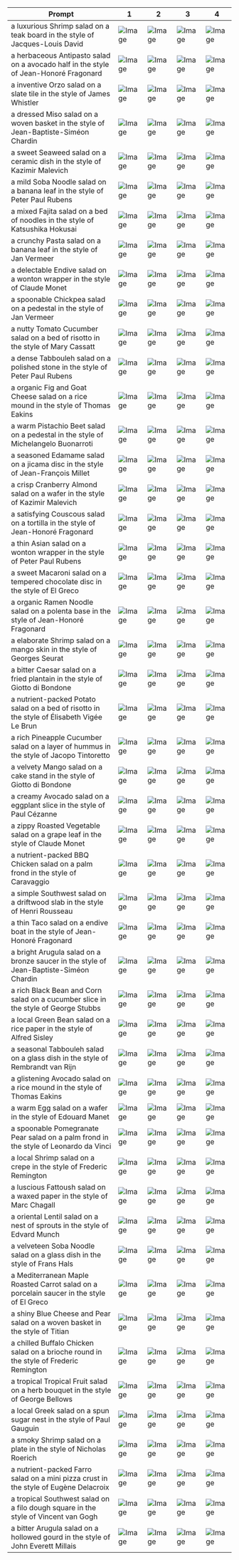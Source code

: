 | Prompt | 1 | 2 | 3 | 4 |
|-|-|-|-|-|
| a luxurious Shrimp salad on a teak board in the style of Jacques-Louis David | ![Image](https://salad-benchmark-public-assets.s3.us-east-2.amazonaws.com/sdxl/d1416923-79f4-4c49-9a42-bed80e47488e-0.jpg) | ![Image](https://salad-benchmark-public-assets.s3.us-east-2.amazonaws.com/sdxl/d1416923-79f4-4c49-9a42-bed80e47488e-1.jpg) | ![Image](https://salad-benchmark-public-assets.s3.us-east-2.amazonaws.com/sdxl/d1416923-79f4-4c49-9a42-bed80e47488e-2.jpg) | ![Image](https://salad-benchmark-public-assets.s3.us-east-2.amazonaws.com/sdxl/d1416923-79f4-4c49-9a42-bed80e47488e-3.jpg) |
| a herbaceous Antipasto salad on a avocado half in the style of Jean-Honoré Fragonard | ![Image](https://salad-benchmark-public-assets.s3.us-east-2.amazonaws.com/sdxl/caad44c1-092a-45a0-932c-0ca71a5c1ec8-0.jpg) | ![Image](https://salad-benchmark-public-assets.s3.us-east-2.amazonaws.com/sdxl/caad44c1-092a-45a0-932c-0ca71a5c1ec8-1.jpg) | ![Image](https://salad-benchmark-public-assets.s3.us-east-2.amazonaws.com/sdxl/caad44c1-092a-45a0-932c-0ca71a5c1ec8-2.jpg) | ![Image](https://salad-benchmark-public-assets.s3.us-east-2.amazonaws.com/sdxl/caad44c1-092a-45a0-932c-0ca71a5c1ec8-3.jpg) |
| a inventive Orzo salad on a slate tile in the style of James Whistler | ![Image](https://salad-benchmark-public-assets.s3.us-east-2.amazonaws.com/sdxl/9af59cc5-c15a-435c-83a5-b9ec4ead0e56-0.jpg) | ![Image](https://salad-benchmark-public-assets.s3.us-east-2.amazonaws.com/sdxl/9af59cc5-c15a-435c-83a5-b9ec4ead0e56-1.jpg) | ![Image](https://salad-benchmark-public-assets.s3.us-east-2.amazonaws.com/sdxl/9af59cc5-c15a-435c-83a5-b9ec4ead0e56-2.jpg) | ![Image](https://salad-benchmark-public-assets.s3.us-east-2.amazonaws.com/sdxl/9af59cc5-c15a-435c-83a5-b9ec4ead0e56-3.jpg) |
| a dressed Miso salad on a woven basket in the style of Jean-Baptiste-Siméon Chardin | ![Image](https://salad-benchmark-public-assets.s3.us-east-2.amazonaws.com/sdxl/c9affe01-9731-47e6-b13d-77f3990c5cf3-0.jpg) | ![Image](https://salad-benchmark-public-assets.s3.us-east-2.amazonaws.com/sdxl/c9affe01-9731-47e6-b13d-77f3990c5cf3-1.jpg) | ![Image](https://salad-benchmark-public-assets.s3.us-east-2.amazonaws.com/sdxl/c9affe01-9731-47e6-b13d-77f3990c5cf3-2.jpg) | ![Image](https://salad-benchmark-public-assets.s3.us-east-2.amazonaws.com/sdxl/c9affe01-9731-47e6-b13d-77f3990c5cf3-3.jpg) |
| a sweet Seaweed salad on a ceramic dish in the style of Kazimir Malevich | ![Image](https://salad-benchmark-public-assets.s3.us-east-2.amazonaws.com/sdxl/7cb955c2-6da7-4810-a00c-49d58e7a2dff-0.jpg) | ![Image](https://salad-benchmark-public-assets.s3.us-east-2.amazonaws.com/sdxl/7cb955c2-6da7-4810-a00c-49d58e7a2dff-1.jpg) | ![Image](https://salad-benchmark-public-assets.s3.us-east-2.amazonaws.com/sdxl/7cb955c2-6da7-4810-a00c-49d58e7a2dff-2.jpg) | ![Image](https://salad-benchmark-public-assets.s3.us-east-2.amazonaws.com/sdxl/7cb955c2-6da7-4810-a00c-49d58e7a2dff-3.jpg) |
| a mild Soba Noodle salad on a banana leaf in the style of Peter Paul Rubens | ![Image](https://salad-benchmark-public-assets.s3.us-east-2.amazonaws.com/sdxl/598d1ee4-9ff6-4e30-8ae4-b656d00f4f5d-0.jpg) | ![Image](https://salad-benchmark-public-assets.s3.us-east-2.amazonaws.com/sdxl/598d1ee4-9ff6-4e30-8ae4-b656d00f4f5d-1.jpg) | ![Image](https://salad-benchmark-public-assets.s3.us-east-2.amazonaws.com/sdxl/598d1ee4-9ff6-4e30-8ae4-b656d00f4f5d-2.jpg) | ![Image](https://salad-benchmark-public-assets.s3.us-east-2.amazonaws.com/sdxl/598d1ee4-9ff6-4e30-8ae4-b656d00f4f5d-3.jpg) |
| a mixed Fajita salad on a bed of noodles in the style of Katsushika Hokusai | ![Image](https://salad-benchmark-public-assets.s3.us-east-2.amazonaws.com/sdxl/d5553537-ed6a-41e4-98b9-6f72da2037da-0.jpg) | ![Image](https://salad-benchmark-public-assets.s3.us-east-2.amazonaws.com/sdxl/d5553537-ed6a-41e4-98b9-6f72da2037da-1.jpg) | ![Image](https://salad-benchmark-public-assets.s3.us-east-2.amazonaws.com/sdxl/d5553537-ed6a-41e4-98b9-6f72da2037da-2.jpg) | ![Image](https://salad-benchmark-public-assets.s3.us-east-2.amazonaws.com/sdxl/d5553537-ed6a-41e4-98b9-6f72da2037da-3.jpg) |
| a crunchy Pasta salad on a banana leaf in the style of Jan Vermeer | ![Image](https://salad-benchmark-public-assets.s3.us-east-2.amazonaws.com/sdxl/c8fd0ce0-3d14-4ac6-a23b-72d4d173a10f-0.jpg) | ![Image](https://salad-benchmark-public-assets.s3.us-east-2.amazonaws.com/sdxl/c8fd0ce0-3d14-4ac6-a23b-72d4d173a10f-1.jpg) | ![Image](https://salad-benchmark-public-assets.s3.us-east-2.amazonaws.com/sdxl/c8fd0ce0-3d14-4ac6-a23b-72d4d173a10f-2.jpg) | ![Image](https://salad-benchmark-public-assets.s3.us-east-2.amazonaws.com/sdxl/c8fd0ce0-3d14-4ac6-a23b-72d4d173a10f-3.jpg) |
| a delectable Endive salad on a wonton wrapper in the style of Claude Monet | ![Image](https://salad-benchmark-public-assets.s3.us-east-2.amazonaws.com/sdxl/bb2f9126-3847-43fb-ad99-ffe8ca81f01e-0.jpg) | ![Image](https://salad-benchmark-public-assets.s3.us-east-2.amazonaws.com/sdxl/bb2f9126-3847-43fb-ad99-ffe8ca81f01e-1.jpg) | ![Image](https://salad-benchmark-public-assets.s3.us-east-2.amazonaws.com/sdxl/bb2f9126-3847-43fb-ad99-ffe8ca81f01e-2.jpg) | ![Image](https://salad-benchmark-public-assets.s3.us-east-2.amazonaws.com/sdxl/bb2f9126-3847-43fb-ad99-ffe8ca81f01e-3.jpg) |
| a spoonable Chickpea salad on a pedestal in the style of Jan Vermeer | ![Image](https://salad-benchmark-public-assets.s3.us-east-2.amazonaws.com/sdxl/3e6a2440-468c-43c0-8591-edeeb895f913-0.jpg) | ![Image](https://salad-benchmark-public-assets.s3.us-east-2.amazonaws.com/sdxl/3e6a2440-468c-43c0-8591-edeeb895f913-1.jpg) | ![Image](https://salad-benchmark-public-assets.s3.us-east-2.amazonaws.com/sdxl/3e6a2440-468c-43c0-8591-edeeb895f913-2.jpg) | ![Image](https://salad-benchmark-public-assets.s3.us-east-2.amazonaws.com/sdxl/3e6a2440-468c-43c0-8591-edeeb895f913-3.jpg) |
| a nutty Tomato Cucumber salad on a bed of risotto in the style of Mary Cassatt | ![Image](https://salad-benchmark-public-assets.s3.us-east-2.amazonaws.com/sdxl/4c273c75-c816-47b1-8651-a37a53afcc63-0.jpg) | ![Image](https://salad-benchmark-public-assets.s3.us-east-2.amazonaws.com/sdxl/4c273c75-c816-47b1-8651-a37a53afcc63-1.jpg) | ![Image](https://salad-benchmark-public-assets.s3.us-east-2.amazonaws.com/sdxl/4c273c75-c816-47b1-8651-a37a53afcc63-2.jpg) | ![Image](https://salad-benchmark-public-assets.s3.us-east-2.amazonaws.com/sdxl/4c273c75-c816-47b1-8651-a37a53afcc63-3.jpg) |
| a dense Tabbouleh salad on a polished stone in the style of Peter Paul Rubens | ![Image](https://salad-benchmark-public-assets.s3.us-east-2.amazonaws.com/sdxl/48c80ca2-4f52-4625-9599-dc9d80f10b56-0.jpg) | ![Image](https://salad-benchmark-public-assets.s3.us-east-2.amazonaws.com/sdxl/48c80ca2-4f52-4625-9599-dc9d80f10b56-1.jpg) | ![Image](https://salad-benchmark-public-assets.s3.us-east-2.amazonaws.com/sdxl/48c80ca2-4f52-4625-9599-dc9d80f10b56-2.jpg) | ![Image](https://salad-benchmark-public-assets.s3.us-east-2.amazonaws.com/sdxl/48c80ca2-4f52-4625-9599-dc9d80f10b56-3.jpg) |
| a organic Fig and Goat Cheese salad on a rice mound in the style of Thomas Eakins | ![Image](https://salad-benchmark-public-assets.s3.us-east-2.amazonaws.com/sdxl/16dfe9b7-5a7d-43cc-94f0-a4fe44580a32-0.jpg) | ![Image](https://salad-benchmark-public-assets.s3.us-east-2.amazonaws.com/sdxl/16dfe9b7-5a7d-43cc-94f0-a4fe44580a32-1.jpg) | ![Image](https://salad-benchmark-public-assets.s3.us-east-2.amazonaws.com/sdxl/16dfe9b7-5a7d-43cc-94f0-a4fe44580a32-2.jpg) | ![Image](https://salad-benchmark-public-assets.s3.us-east-2.amazonaws.com/sdxl/16dfe9b7-5a7d-43cc-94f0-a4fe44580a32-3.jpg) |
| a warm Pistachio Beet salad on a pedestal in the style of Michelangelo Buonarroti | ![Image](https://salad-benchmark-public-assets.s3.us-east-2.amazonaws.com/sdxl/0cdf1789-581c-4dd8-bfc2-42dce11405a4-0.jpg) | ![Image](https://salad-benchmark-public-assets.s3.us-east-2.amazonaws.com/sdxl/0cdf1789-581c-4dd8-bfc2-42dce11405a4-1.jpg) | ![Image](https://salad-benchmark-public-assets.s3.us-east-2.amazonaws.com/sdxl/0cdf1789-581c-4dd8-bfc2-42dce11405a4-2.jpg) | ![Image](https://salad-benchmark-public-assets.s3.us-east-2.amazonaws.com/sdxl/0cdf1789-581c-4dd8-bfc2-42dce11405a4-3.jpg) |
| a seasoned Edamame salad on a jicama disc in the style of Jean-François Millet | ![Image](https://salad-benchmark-public-assets.s3.us-east-2.amazonaws.com/sdxl/da7ca843-2963-460a-8aa8-82081105fe39-0.jpg) | ![Image](https://salad-benchmark-public-assets.s3.us-east-2.amazonaws.com/sdxl/da7ca843-2963-460a-8aa8-82081105fe39-1.jpg) | ![Image](https://salad-benchmark-public-assets.s3.us-east-2.amazonaws.com/sdxl/da7ca843-2963-460a-8aa8-82081105fe39-2.jpg) | ![Image](https://salad-benchmark-public-assets.s3.us-east-2.amazonaws.com/sdxl/da7ca843-2963-460a-8aa8-82081105fe39-3.jpg) |
| a crisp Cranberry Almond salad on a wafer in the style of Kazimir Malevich | ![Image](https://salad-benchmark-public-assets.s3.us-east-2.amazonaws.com/sdxl/f4c25db5-5be6-43b6-833b-29c378633ec2-0.jpg) | ![Image](https://salad-benchmark-public-assets.s3.us-east-2.amazonaws.com/sdxl/f4c25db5-5be6-43b6-833b-29c378633ec2-1.jpg) | ![Image](https://salad-benchmark-public-assets.s3.us-east-2.amazonaws.com/sdxl/f4c25db5-5be6-43b6-833b-29c378633ec2-2.jpg) | ![Image](https://salad-benchmark-public-assets.s3.us-east-2.amazonaws.com/sdxl/f4c25db5-5be6-43b6-833b-29c378633ec2-3.jpg) |
| a satisfying Couscous salad on a tortilla in the style of Jean-Honoré Fragonard | ![Image](https://salad-benchmark-public-assets.s3.us-east-2.amazonaws.com/sdxl/3efb932f-b1af-489e-b371-28cdbf2b8e02-0.jpg) | ![Image](https://salad-benchmark-public-assets.s3.us-east-2.amazonaws.com/sdxl/3efb932f-b1af-489e-b371-28cdbf2b8e02-1.jpg) | ![Image](https://salad-benchmark-public-assets.s3.us-east-2.amazonaws.com/sdxl/3efb932f-b1af-489e-b371-28cdbf2b8e02-2.jpg) | ![Image](https://salad-benchmark-public-assets.s3.us-east-2.amazonaws.com/sdxl/3efb932f-b1af-489e-b371-28cdbf2b8e02-3.jpg) |
| a thin Asian salad on a wonton wrapper in the style of Peter Paul Rubens | ![Image](https://salad-benchmark-public-assets.s3.us-east-2.amazonaws.com/sdxl/3683c287-d44f-4bda-8419-0eb586c3bb45-0.jpg) | ![Image](https://salad-benchmark-public-assets.s3.us-east-2.amazonaws.com/sdxl/3683c287-d44f-4bda-8419-0eb586c3bb45-1.jpg) | ![Image](https://salad-benchmark-public-assets.s3.us-east-2.amazonaws.com/sdxl/3683c287-d44f-4bda-8419-0eb586c3bb45-2.jpg) | ![Image](https://salad-benchmark-public-assets.s3.us-east-2.amazonaws.com/sdxl/3683c287-d44f-4bda-8419-0eb586c3bb45-3.jpg) |
| a sweet Macaroni salad on a tempered chocolate disc in the style of El Greco | ![Image](https://salad-benchmark-public-assets.s3.us-east-2.amazonaws.com/sdxl/85b6583c-5eda-471b-a704-142823d31c05-0.jpg) | ![Image](https://salad-benchmark-public-assets.s3.us-east-2.amazonaws.com/sdxl/85b6583c-5eda-471b-a704-142823d31c05-1.jpg) | ![Image](https://salad-benchmark-public-assets.s3.us-east-2.amazonaws.com/sdxl/85b6583c-5eda-471b-a704-142823d31c05-2.jpg) | ![Image](https://salad-benchmark-public-assets.s3.us-east-2.amazonaws.com/sdxl/85b6583c-5eda-471b-a704-142823d31c05-3.jpg) |
| a organic Ramen Noodle salad on a polenta base in the style of Jean-Honoré Fragonard | ![Image](https://salad-benchmark-public-assets.s3.us-east-2.amazonaws.com/sdxl/ca60821f-5a04-4538-b685-084379346be9-0.jpg) | ![Image](https://salad-benchmark-public-assets.s3.us-east-2.amazonaws.com/sdxl/ca60821f-5a04-4538-b685-084379346be9-1.jpg) | ![Image](https://salad-benchmark-public-assets.s3.us-east-2.amazonaws.com/sdxl/ca60821f-5a04-4538-b685-084379346be9-2.jpg) | ![Image](https://salad-benchmark-public-assets.s3.us-east-2.amazonaws.com/sdxl/ca60821f-5a04-4538-b685-084379346be9-3.jpg) |
| a elaborate Shrimp salad on a mango skin in the style of Georges Seurat | ![Image](https://salad-benchmark-public-assets.s3.us-east-2.amazonaws.com/sdxl/804fb0c1-a0c0-4a13-832f-9543dac7e03a-0.jpg) | ![Image](https://salad-benchmark-public-assets.s3.us-east-2.amazonaws.com/sdxl/804fb0c1-a0c0-4a13-832f-9543dac7e03a-1.jpg) | ![Image](https://salad-benchmark-public-assets.s3.us-east-2.amazonaws.com/sdxl/804fb0c1-a0c0-4a13-832f-9543dac7e03a-2.jpg) | ![Image](https://salad-benchmark-public-assets.s3.us-east-2.amazonaws.com/sdxl/804fb0c1-a0c0-4a13-832f-9543dac7e03a-3.jpg) |
| a bitter Caesar salad on a fried plantain in the style of Giotto di Bondone | ![Image](https://salad-benchmark-public-assets.s3.us-east-2.amazonaws.com/sdxl/2502e817-a5c1-4239-91a6-d6a31a7ed563-0.jpg) | ![Image](https://salad-benchmark-public-assets.s3.us-east-2.amazonaws.com/sdxl/2502e817-a5c1-4239-91a6-d6a31a7ed563-1.jpg) | ![Image](https://salad-benchmark-public-assets.s3.us-east-2.amazonaws.com/sdxl/2502e817-a5c1-4239-91a6-d6a31a7ed563-2.jpg) | ![Image](https://salad-benchmark-public-assets.s3.us-east-2.amazonaws.com/sdxl/2502e817-a5c1-4239-91a6-d6a31a7ed563-3.jpg) |
| a nutrient-packed Potato salad on a bed of risotto in the style of Élisabeth Vigée Le Brun | ![Image](https://salad-benchmark-public-assets.s3.us-east-2.amazonaws.com/sdxl/76e2bf13-67f7-40e8-b344-08e40bfe4db2-0.jpg) | ![Image](https://salad-benchmark-public-assets.s3.us-east-2.amazonaws.com/sdxl/76e2bf13-67f7-40e8-b344-08e40bfe4db2-1.jpg) | ![Image](https://salad-benchmark-public-assets.s3.us-east-2.amazonaws.com/sdxl/76e2bf13-67f7-40e8-b344-08e40bfe4db2-2.jpg) | ![Image](https://salad-benchmark-public-assets.s3.us-east-2.amazonaws.com/sdxl/76e2bf13-67f7-40e8-b344-08e40bfe4db2-3.jpg) |
| a rich Pineapple Cucumber salad on a layer of hummus in the style of Jacopo Tintoretto | ![Image](https://salad-benchmark-public-assets.s3.us-east-2.amazonaws.com/sdxl/a0efa3f7-877e-4718-91ce-e8496d85ad1e-0.jpg) | ![Image](https://salad-benchmark-public-assets.s3.us-east-2.amazonaws.com/sdxl/a0efa3f7-877e-4718-91ce-e8496d85ad1e-1.jpg) | ![Image](https://salad-benchmark-public-assets.s3.us-east-2.amazonaws.com/sdxl/a0efa3f7-877e-4718-91ce-e8496d85ad1e-2.jpg) | ![Image](https://salad-benchmark-public-assets.s3.us-east-2.amazonaws.com/sdxl/a0efa3f7-877e-4718-91ce-e8496d85ad1e-3.jpg) |
| a velvety Mango salad on a cake stand in the style of Giotto di Bondone | ![Image](https://salad-benchmark-public-assets.s3.us-east-2.amazonaws.com/sdxl/20e1f507-5406-4dca-93b5-58999e109290-0.jpg) | ![Image](https://salad-benchmark-public-assets.s3.us-east-2.amazonaws.com/sdxl/20e1f507-5406-4dca-93b5-58999e109290-1.jpg) | ![Image](https://salad-benchmark-public-assets.s3.us-east-2.amazonaws.com/sdxl/20e1f507-5406-4dca-93b5-58999e109290-2.jpg) | ![Image](https://salad-benchmark-public-assets.s3.us-east-2.amazonaws.com/sdxl/20e1f507-5406-4dca-93b5-58999e109290-3.jpg) |
| a creamy Avocado salad on a eggplant slice in the style of Paul Cézanne | ![Image](https://salad-benchmark-public-assets.s3.us-east-2.amazonaws.com/sdxl/294ea283-2882-49dc-bab8-037480bd60a2-0.jpg) | ![Image](https://salad-benchmark-public-assets.s3.us-east-2.amazonaws.com/sdxl/294ea283-2882-49dc-bab8-037480bd60a2-1.jpg) | ![Image](https://salad-benchmark-public-assets.s3.us-east-2.amazonaws.com/sdxl/294ea283-2882-49dc-bab8-037480bd60a2-2.jpg) | ![Image](https://salad-benchmark-public-assets.s3.us-east-2.amazonaws.com/sdxl/294ea283-2882-49dc-bab8-037480bd60a2-3.jpg) |
| a zippy Roasted Vegetable salad on a grape leaf in the style of Claude Monet | ![Image](https://salad-benchmark-public-assets.s3.us-east-2.amazonaws.com/sdxl/68543ac4-36bb-48c7-9c60-7d3f6a22fbee-0.jpg) | ![Image](https://salad-benchmark-public-assets.s3.us-east-2.amazonaws.com/sdxl/68543ac4-36bb-48c7-9c60-7d3f6a22fbee-1.jpg) | ![Image](https://salad-benchmark-public-assets.s3.us-east-2.amazonaws.com/sdxl/68543ac4-36bb-48c7-9c60-7d3f6a22fbee-2.jpg) | ![Image](https://salad-benchmark-public-assets.s3.us-east-2.amazonaws.com/sdxl/68543ac4-36bb-48c7-9c60-7d3f6a22fbee-3.jpg) |
| a nutrient-packed BBQ Chicken salad on a palm frond in the style of Caravaggio | ![Image](https://salad-benchmark-public-assets.s3.us-east-2.amazonaws.com/sdxl/62e85bd6-bdbd-4783-8494-af7831144818-0.jpg) | ![Image](https://salad-benchmark-public-assets.s3.us-east-2.amazonaws.com/sdxl/62e85bd6-bdbd-4783-8494-af7831144818-1.jpg) | ![Image](https://salad-benchmark-public-assets.s3.us-east-2.amazonaws.com/sdxl/62e85bd6-bdbd-4783-8494-af7831144818-2.jpg) | ![Image](https://salad-benchmark-public-assets.s3.us-east-2.amazonaws.com/sdxl/62e85bd6-bdbd-4783-8494-af7831144818-3.jpg) |
| a simple Southwest salad on a driftwood slab in the style of Henri Rousseau | ![Image](https://salad-benchmark-public-assets.s3.us-east-2.amazonaws.com/sdxl/b0c6e9eb-4eec-4e3f-9384-cdfc168ef0ee-0.jpg) | ![Image](https://salad-benchmark-public-assets.s3.us-east-2.amazonaws.com/sdxl/b0c6e9eb-4eec-4e3f-9384-cdfc168ef0ee-1.jpg) | ![Image](https://salad-benchmark-public-assets.s3.us-east-2.amazonaws.com/sdxl/b0c6e9eb-4eec-4e3f-9384-cdfc168ef0ee-2.jpg) | ![Image](https://salad-benchmark-public-assets.s3.us-east-2.amazonaws.com/sdxl/b0c6e9eb-4eec-4e3f-9384-cdfc168ef0ee-3.jpg) |
| a thin Taco salad on a endive boat in the style of Jean-Honoré Fragonard | ![Image](https://salad-benchmark-public-assets.s3.us-east-2.amazonaws.com/sdxl/5323f276-74f6-48b0-a83a-d82ea298ed78-0.jpg) | ![Image](https://salad-benchmark-public-assets.s3.us-east-2.amazonaws.com/sdxl/5323f276-74f6-48b0-a83a-d82ea298ed78-1.jpg) | ![Image](https://salad-benchmark-public-assets.s3.us-east-2.amazonaws.com/sdxl/5323f276-74f6-48b0-a83a-d82ea298ed78-2.jpg) | ![Image](https://salad-benchmark-public-assets.s3.us-east-2.amazonaws.com/sdxl/5323f276-74f6-48b0-a83a-d82ea298ed78-3.jpg) |
| a bright Arugula salad on a bronze saucer in the style of Jean-Baptiste-Siméon Chardin | ![Image](https://salad-benchmark-public-assets.s3.us-east-2.amazonaws.com/sdxl/2c9e70d6-15ca-4d5b-8e5c-6a0ff44d391e-0.jpg) | ![Image](https://salad-benchmark-public-assets.s3.us-east-2.amazonaws.com/sdxl/2c9e70d6-15ca-4d5b-8e5c-6a0ff44d391e-1.jpg) | ![Image](https://salad-benchmark-public-assets.s3.us-east-2.amazonaws.com/sdxl/2c9e70d6-15ca-4d5b-8e5c-6a0ff44d391e-2.jpg) | ![Image](https://salad-benchmark-public-assets.s3.us-east-2.amazonaws.com/sdxl/2c9e70d6-15ca-4d5b-8e5c-6a0ff44d391e-3.jpg) |
| a rich Black Bean and Corn salad on a cucumber slice in the style of George Stubbs | ![Image](https://salad-benchmark-public-assets.s3.us-east-2.amazonaws.com/sdxl/e43b1288-8f7f-4e0f-90ab-69cd88398a57-0.jpg) | ![Image](https://salad-benchmark-public-assets.s3.us-east-2.amazonaws.com/sdxl/e43b1288-8f7f-4e0f-90ab-69cd88398a57-1.jpg) | ![Image](https://salad-benchmark-public-assets.s3.us-east-2.amazonaws.com/sdxl/e43b1288-8f7f-4e0f-90ab-69cd88398a57-2.jpg) | ![Image](https://salad-benchmark-public-assets.s3.us-east-2.amazonaws.com/sdxl/e43b1288-8f7f-4e0f-90ab-69cd88398a57-3.jpg) |
| a local Green Bean salad on a rice paper in the style of Alfred Sisley | ![Image](https://salad-benchmark-public-assets.s3.us-east-2.amazonaws.com/sdxl/c2d45a78-6522-4e3d-a42b-d4a087aa2467-0.jpg) | ![Image](https://salad-benchmark-public-assets.s3.us-east-2.amazonaws.com/sdxl/c2d45a78-6522-4e3d-a42b-d4a087aa2467-1.jpg) | ![Image](https://salad-benchmark-public-assets.s3.us-east-2.amazonaws.com/sdxl/c2d45a78-6522-4e3d-a42b-d4a087aa2467-2.jpg) | ![Image](https://salad-benchmark-public-assets.s3.us-east-2.amazonaws.com/sdxl/c2d45a78-6522-4e3d-a42b-d4a087aa2467-3.jpg) |
| a seasonal Tabbouleh salad on a glass dish in the style of Rembrandt van Rijn | ![Image](https://salad-benchmark-public-assets.s3.us-east-2.amazonaws.com/sdxl/32495f0e-750c-4baa-a564-be08c5100aa6-0.jpg) | ![Image](https://salad-benchmark-public-assets.s3.us-east-2.amazonaws.com/sdxl/32495f0e-750c-4baa-a564-be08c5100aa6-1.jpg) | ![Image](https://salad-benchmark-public-assets.s3.us-east-2.amazonaws.com/sdxl/32495f0e-750c-4baa-a564-be08c5100aa6-2.jpg) | ![Image](https://salad-benchmark-public-assets.s3.us-east-2.amazonaws.com/sdxl/32495f0e-750c-4baa-a564-be08c5100aa6-3.jpg) |
| a glistening Avocado salad on a rice mound in the style of Thomas Eakins | ![Image](https://salad-benchmark-public-assets.s3.us-east-2.amazonaws.com/sdxl/d80e9398-25dc-41e7-b2c9-9a903a518e58-0.jpg) | ![Image](https://salad-benchmark-public-assets.s3.us-east-2.amazonaws.com/sdxl/d80e9398-25dc-41e7-b2c9-9a903a518e58-1.jpg) | ![Image](https://salad-benchmark-public-assets.s3.us-east-2.amazonaws.com/sdxl/d80e9398-25dc-41e7-b2c9-9a903a518e58-2.jpg) | ![Image](https://salad-benchmark-public-assets.s3.us-east-2.amazonaws.com/sdxl/d80e9398-25dc-41e7-b2c9-9a903a518e58-3.jpg) |
| a warm Egg salad on a wafer in the style of Edouard Manet | ![Image](https://salad-benchmark-public-assets.s3.us-east-2.amazonaws.com/sdxl/89d2d065-f892-4047-85a4-562110ab7516-0.jpg) | ![Image](https://salad-benchmark-public-assets.s3.us-east-2.amazonaws.com/sdxl/89d2d065-f892-4047-85a4-562110ab7516-1.jpg) | ![Image](https://salad-benchmark-public-assets.s3.us-east-2.amazonaws.com/sdxl/89d2d065-f892-4047-85a4-562110ab7516-2.jpg) | ![Image](https://salad-benchmark-public-assets.s3.us-east-2.amazonaws.com/sdxl/89d2d065-f892-4047-85a4-562110ab7516-3.jpg) |
| a spoonable Pomegranate Pear salad on a palm frond in the style of Leonardo da Vinci | ![Image](https://salad-benchmark-public-assets.s3.us-east-2.amazonaws.com/sdxl/1c388c25-ac7e-4a19-bf34-6e04f70a8202-0.jpg) | ![Image](https://salad-benchmark-public-assets.s3.us-east-2.amazonaws.com/sdxl/1c388c25-ac7e-4a19-bf34-6e04f70a8202-1.jpg) | ![Image](https://salad-benchmark-public-assets.s3.us-east-2.amazonaws.com/sdxl/1c388c25-ac7e-4a19-bf34-6e04f70a8202-2.jpg) | ![Image](https://salad-benchmark-public-assets.s3.us-east-2.amazonaws.com/sdxl/1c388c25-ac7e-4a19-bf34-6e04f70a8202-3.jpg) |
| a local Shrimp salad on a crepe in the style of Frederic Remington | ![Image](https://salad-benchmark-public-assets.s3.us-east-2.amazonaws.com/sdxl/9387f600-52d8-44c4-921f-f05b2f739298-0.jpg) | ![Image](https://salad-benchmark-public-assets.s3.us-east-2.amazonaws.com/sdxl/9387f600-52d8-44c4-921f-f05b2f739298-1.jpg) | ![Image](https://salad-benchmark-public-assets.s3.us-east-2.amazonaws.com/sdxl/9387f600-52d8-44c4-921f-f05b2f739298-2.jpg) | ![Image](https://salad-benchmark-public-assets.s3.us-east-2.amazonaws.com/sdxl/9387f600-52d8-44c4-921f-f05b2f739298-3.jpg) |
| a luscious Fattoush salad on a waxed paper in the style of Marc Chagall | ![Image](https://salad-benchmark-public-assets.s3.us-east-2.amazonaws.com/sdxl/048897ed-32e5-4244-b30d-85113213df1c-0.jpg) | ![Image](https://salad-benchmark-public-assets.s3.us-east-2.amazonaws.com/sdxl/048897ed-32e5-4244-b30d-85113213df1c-1.jpg) | ![Image](https://salad-benchmark-public-assets.s3.us-east-2.amazonaws.com/sdxl/048897ed-32e5-4244-b30d-85113213df1c-2.jpg) | ![Image](https://salad-benchmark-public-assets.s3.us-east-2.amazonaws.com/sdxl/048897ed-32e5-4244-b30d-85113213df1c-3.jpg) |
| a oriental Lentil salad on a nest of sprouts in the style of Edvard Munch | ![Image](https://salad-benchmark-public-assets.s3.us-east-2.amazonaws.com/sdxl/f9ed5377-8adc-4cec-add8-c51b8ba5bdd7-0.jpg) | ![Image](https://salad-benchmark-public-assets.s3.us-east-2.amazonaws.com/sdxl/f9ed5377-8adc-4cec-add8-c51b8ba5bdd7-1.jpg) | ![Image](https://salad-benchmark-public-assets.s3.us-east-2.amazonaws.com/sdxl/f9ed5377-8adc-4cec-add8-c51b8ba5bdd7-2.jpg) | ![Image](https://salad-benchmark-public-assets.s3.us-east-2.amazonaws.com/sdxl/f9ed5377-8adc-4cec-add8-c51b8ba5bdd7-3.jpg) |
| a velveteen Soba Noodle salad on a glass dish in the style of Frans Hals | ![Image](https://salad-benchmark-public-assets.s3.us-east-2.amazonaws.com/sdxl/7a2a3485-da76-4ff2-8891-09a0605f02e7-0.jpg) | ![Image](https://salad-benchmark-public-assets.s3.us-east-2.amazonaws.com/sdxl/7a2a3485-da76-4ff2-8891-09a0605f02e7-1.jpg) | ![Image](https://salad-benchmark-public-assets.s3.us-east-2.amazonaws.com/sdxl/7a2a3485-da76-4ff2-8891-09a0605f02e7-2.jpg) | ![Image](https://salad-benchmark-public-assets.s3.us-east-2.amazonaws.com/sdxl/7a2a3485-da76-4ff2-8891-09a0605f02e7-3.jpg) |
| a Mediterranean Maple Roasted Carrot salad on a porcelain saucer in the style of El Greco | ![Image](https://salad-benchmark-public-assets.s3.us-east-2.amazonaws.com/sdxl/2359e33b-bea9-4e76-b9fd-ad38c4c3a18a-0.jpg) | ![Image](https://salad-benchmark-public-assets.s3.us-east-2.amazonaws.com/sdxl/2359e33b-bea9-4e76-b9fd-ad38c4c3a18a-1.jpg) | ![Image](https://salad-benchmark-public-assets.s3.us-east-2.amazonaws.com/sdxl/2359e33b-bea9-4e76-b9fd-ad38c4c3a18a-2.jpg) | ![Image](https://salad-benchmark-public-assets.s3.us-east-2.amazonaws.com/sdxl/2359e33b-bea9-4e76-b9fd-ad38c4c3a18a-3.jpg) |
| a shiny Blue Cheese and Pear salad on a woven basket in the style of Titian | ![Image](https://salad-benchmark-public-assets.s3.us-east-2.amazonaws.com/sdxl/e18df6a0-9a17-4d9e-9e69-ca2866765a18-0.jpg) | ![Image](https://salad-benchmark-public-assets.s3.us-east-2.amazonaws.com/sdxl/e18df6a0-9a17-4d9e-9e69-ca2866765a18-1.jpg) | ![Image](https://salad-benchmark-public-assets.s3.us-east-2.amazonaws.com/sdxl/e18df6a0-9a17-4d9e-9e69-ca2866765a18-2.jpg) | ![Image](https://salad-benchmark-public-assets.s3.us-east-2.amazonaws.com/sdxl/e18df6a0-9a17-4d9e-9e69-ca2866765a18-3.jpg) |
| a chilled Buffalo Chicken salad on a brioche round in the style of Frederic Remington | ![Image](https://salad-benchmark-public-assets.s3.us-east-2.amazonaws.com/sdxl/63d7000f-834c-4312-ba7a-245ff1d034e4-0.jpg) | ![Image](https://salad-benchmark-public-assets.s3.us-east-2.amazonaws.com/sdxl/63d7000f-834c-4312-ba7a-245ff1d034e4-1.jpg) | ![Image](https://salad-benchmark-public-assets.s3.us-east-2.amazonaws.com/sdxl/63d7000f-834c-4312-ba7a-245ff1d034e4-2.jpg) | ![Image](https://salad-benchmark-public-assets.s3.us-east-2.amazonaws.com/sdxl/63d7000f-834c-4312-ba7a-245ff1d034e4-3.jpg) |
| a tropical Tropical Fruit salad on a herb bouquet in the style of George Bellows | ![Image](https://salad-benchmark-public-assets.s3.us-east-2.amazonaws.com/sdxl/6e6a0ffd-86ac-48c7-bd17-ac7a986a150f-0.jpg) | ![Image](https://salad-benchmark-public-assets.s3.us-east-2.amazonaws.com/sdxl/6e6a0ffd-86ac-48c7-bd17-ac7a986a150f-1.jpg) | ![Image](https://salad-benchmark-public-assets.s3.us-east-2.amazonaws.com/sdxl/6e6a0ffd-86ac-48c7-bd17-ac7a986a150f-2.jpg) | ![Image](https://salad-benchmark-public-assets.s3.us-east-2.amazonaws.com/sdxl/6e6a0ffd-86ac-48c7-bd17-ac7a986a150f-3.jpg) |
| a local Greek salad on a spun sugar nest in the style of Paul Gauguin | ![Image](https://salad-benchmark-public-assets.s3.us-east-2.amazonaws.com/sdxl/a8eb6eb0-a6b9-4685-a8a2-a08ba38667af-0.jpg) | ![Image](https://salad-benchmark-public-assets.s3.us-east-2.amazonaws.com/sdxl/a8eb6eb0-a6b9-4685-a8a2-a08ba38667af-1.jpg) | ![Image](https://salad-benchmark-public-assets.s3.us-east-2.amazonaws.com/sdxl/a8eb6eb0-a6b9-4685-a8a2-a08ba38667af-2.jpg) | ![Image](https://salad-benchmark-public-assets.s3.us-east-2.amazonaws.com/sdxl/a8eb6eb0-a6b9-4685-a8a2-a08ba38667af-3.jpg) |
| a smoky Shrimp salad on a plate in the style of Nicholas Roerich | ![Image](https://salad-benchmark-public-assets.s3.us-east-2.amazonaws.com/sdxl/00008c98-d445-4afb-b99f-69251bc85f44-0.jpg) | ![Image](https://salad-benchmark-public-assets.s3.us-east-2.amazonaws.com/sdxl/00008c98-d445-4afb-b99f-69251bc85f44-1.jpg) | ![Image](https://salad-benchmark-public-assets.s3.us-east-2.amazonaws.com/sdxl/00008c98-d445-4afb-b99f-69251bc85f44-2.jpg) | ![Image](https://salad-benchmark-public-assets.s3.us-east-2.amazonaws.com/sdxl/00008c98-d445-4afb-b99f-69251bc85f44-3.jpg) |
| a nutrient-packed Farro salad on a mini pizza crust in the style of Eugène Delacroix | ![Image](https://salad-benchmark-public-assets.s3.us-east-2.amazonaws.com/sdxl/b59d4e64-2989-405b-a585-47429bf59aa1-0.jpg) | ![Image](https://salad-benchmark-public-assets.s3.us-east-2.amazonaws.com/sdxl/b59d4e64-2989-405b-a585-47429bf59aa1-1.jpg) | ![Image](https://salad-benchmark-public-assets.s3.us-east-2.amazonaws.com/sdxl/b59d4e64-2989-405b-a585-47429bf59aa1-2.jpg) | ![Image](https://salad-benchmark-public-assets.s3.us-east-2.amazonaws.com/sdxl/b59d4e64-2989-405b-a585-47429bf59aa1-3.jpg) |
| a tropical Southwest salad on a filo dough square in the style of Vincent van Gogh | ![Image](https://salad-benchmark-public-assets.s3.us-east-2.amazonaws.com/sdxl/d9d3e5d8-f0cf-42ba-bc16-ee9361088929-0.jpg) | ![Image](https://salad-benchmark-public-assets.s3.us-east-2.amazonaws.com/sdxl/d9d3e5d8-f0cf-42ba-bc16-ee9361088929-1.jpg) | ![Image](https://salad-benchmark-public-assets.s3.us-east-2.amazonaws.com/sdxl/d9d3e5d8-f0cf-42ba-bc16-ee9361088929-2.jpg) | ![Image](https://salad-benchmark-public-assets.s3.us-east-2.amazonaws.com/sdxl/d9d3e5d8-f0cf-42ba-bc16-ee9361088929-3.jpg) |
| a bitter Arugula salad on a hollowed gourd in the style of John Everett Millais | ![Image](https://salad-benchmark-public-assets.s3.us-east-2.amazonaws.com/sdxl/f9bf261c-c5f9-4613-bdd7-ae22974f8991-0.jpg) | ![Image](https://salad-benchmark-public-assets.s3.us-east-2.amazonaws.com/sdxl/f9bf261c-c5f9-4613-bdd7-ae22974f8991-1.jpg) | ![Image](https://salad-benchmark-public-assets.s3.us-east-2.amazonaws.com/sdxl/f9bf261c-c5f9-4613-bdd7-ae22974f8991-2.jpg) | ![Image](https://salad-benchmark-public-assets.s3.us-east-2.amazonaws.com/sdxl/f9bf261c-c5f9-4613-bdd7-ae22974f8991-3.jpg) |
